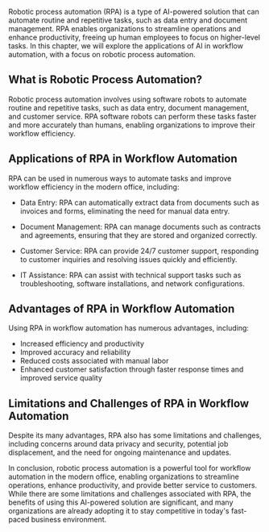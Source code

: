 
Robotic process automation (RPA) is a type of AI-powered solution that can automate routine and repetitive tasks, such as data entry and document management. RPA enables organizations to streamline operations and enhance productivity, freeing up human employees to focus on higher-level tasks. In this chapter, we will explore the applications of AI in workflow automation, with a focus on robotic process automation.

What is Robotic Process Automation?
-----------------------------------

Robotic process automation involves using software robots to automate routine and repetitive tasks, such as data entry, document management, and customer service. RPA software robots can perform these tasks faster and more accurately than humans, enabling organizations to improve their workflow efficiency.

Applications of RPA in Workflow Automation
------------------------------------------

RPA can be used in numerous ways to automate tasks and improve workflow efficiency in the modern office, including:

* Data Entry: RPA can automatically extract data from documents such as invoices and forms, eliminating the need for manual data entry.

* Document Management: RPA can manage documents such as contracts and agreements, ensuring that they are stored and organized correctly.

* Customer Service: RPA can provide 24/7 customer support, responding to customer inquiries and resolving issues quickly and efficiently.

* IT Assistance: RPA can assist with technical support tasks such as troubleshooting, software installations, and network configurations.

Advantages of RPA in Workflow Automation
----------------------------------------

Using RPA in workflow automation has numerous advantages, including:

* Increased efficiency and productivity
* Improved accuracy and reliability
* Reduced costs associated with manual labor
* Enhanced customer satisfaction through faster response times and improved service quality

Limitations and Challenges of RPA in Workflow Automation
--------------------------------------------------------

Despite its many advantages, RPA also has some limitations and challenges, including concerns around data privacy and security, potential job displacement, and the need for ongoing maintenance and updates.

In conclusion, robotic process automation is a powerful tool for workflow automation in the modern office, enabling organizations to streamline operations, enhance productivity, and provide better service to customers. While there are some limitations and challenges associated with RPA, the benefits of using this AI-powered solution are significant, and many organizations are already adopting it to stay competitive in today's fast-paced business environment.
